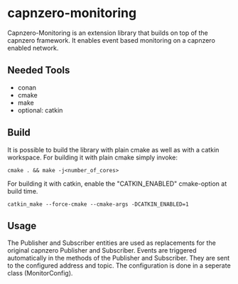 # capnzero-monitoring

Capnzero-Monitoring is an extension library that builds on top of the capnzero framework.
It enables event based monitoring on a capnzero enabled network.

## Needed Tools

- conan
- cmake
- make
- optional: catkin

## Build

It is possible to build the library with plain cmake as well as with a catkin workspace.
For building it with plain cmake simply invoke:

    cmake . && make -j<number_of_cores> 
For building it with catkin, enable the "CATKIN_ENABLED" cmake-option at build time.

    catkin_make --force-cmake --cmake-args -DCATKIN_ENABLED=1

## Usage

The Publisher and Subscriber entities are used as replacements for the original capnzero Publisher and Subscriber.
Events are triggered automatically in the methods of the Publisher and Subscriber.
They are sent to the configured address and topic.
The configuration is done in a seperate class (MonitorConfig).
